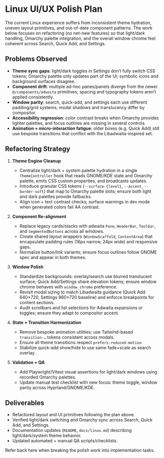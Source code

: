 # Linux UI/UX Polish Plan

The current Linux experience suffers from inconsistent theme hydration, uneven layout primitives, and out-of-date component patterns. The work below focuses on refactoring (no net-new features) so that light/dark handling, Omarchy palette integration, and the overall window chrome feel coherent across Search, Quick Add, and Settings.

## Problems Observed

- **Theme sync gaps**: light/dark toggles in Settings don’t fully switch CSS tokens; Omarchy palette only updates part of the UI; symbolic icons and background surfaces disagree.
- **Component drift**: multiple ad-hoc panes/panels diverge from the newer `@/components/adwaita` primitives; spacing and typography tokens aren’t applied consistently.
- **Window parity**: search, quick-add, and settings each use different padding/grid systems; modal shadows and translucency differ by compositor.
- **Accessibility regression**: color contrast breaks when Omarchy provides lighter palettes, and focus outlines are missing in several controls.
- **Animation + micro-interaction fatigue**: older boxes (e.g. Quick Add) still use bespoke transitions that conflict with the Libadwaita-inspired set.

## Refactoring Strategy

1. **Theme Engine Cleanup**
   - Centralize light/dark + system palette hydration in a single `ThemeController` hook that reads GNOME/KDE state and Omarchy palette, emits CSS custom properties, and broadcasts updates.
   - Introduce granular CSS tokens (`--surface-{level}`, `--accent`, `--border-soft`) that map to Omarchy palette slots; ensure both light and dark palettes provide fallbacks.
   - Align icon + text contrast checks; surface warnings in dev mode when generated colors fail AA contrast.

2. **Component Re-alignment**
   - Replace legacy cards/stacks with adwaita `Pane`, `HeaderBar`, `Toolbar`, and `SegmentedButtons` across all windows.
   - Create shared layout wrappers (`WindowScaffold`, `ContentArea`) that encapsulate padding rules (16px narrow, 24px wide) and responsive gaps.
   - Normalize button/link variants; ensure focus outlines follow GNOME spec and appear in both themes.

3. **Window Polish**
   - Standardize backgrounds: overlay/search use blurred translucent surface; Quick Add/Settings share elevation tokens; ensure window chrome behaves with `window_chrome` preference.
   - Revisit modal sizing to match Libadwaita guidance (Quick Add 640×720, Settings 960×720 baseline) and enforce breakpoints for content sections.
   - Audit scrollbars and list selections for Adwaita expansions or toggles; ensure they adapt to compositor accent.

4. **State + Transition Harmonization**
   - Remove bespoke animation utilities; use Tailwind-based `transition-…` tokens consistent across modals.
   - Ensure all theme transitions respect `prefers-reduced-motion`.
   - Stabilize quick-add show/hide to use same fade+scale as search overlay.

5. **Validation + QA**
   - Add Playwright/Vitest visual assertions for light/dark windows using recorded Omarchy palettes.
   - Update manual test checklist with new focus: theme toggle, window parity across Hyprland/GNOME/KDE.

## Deliverables

- Refactored layout and UI primitives following the plan above.
- Verified light/dark switching and Omarchy sync across Search, Quick Add, and Settings.
- Documentation updates (`README`, `docs/linux.md`) describing light/dark/system theme behavior.
- Updated automated + manual QA scripts/checklists.

Refer back here when breaking the polish work into implementation tasks.
